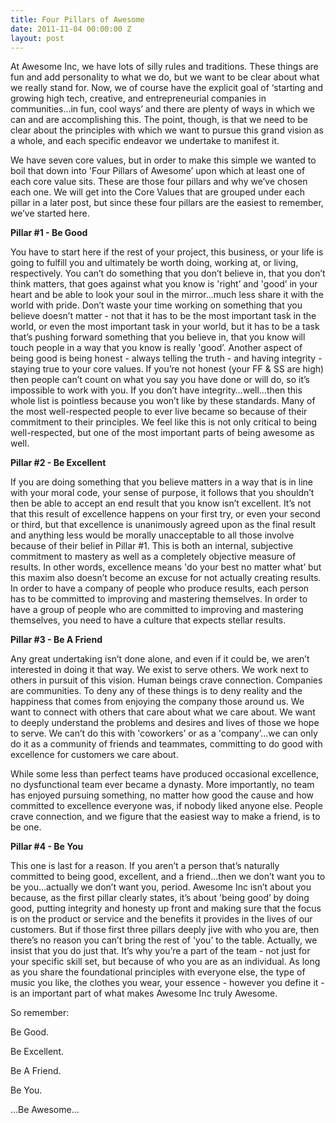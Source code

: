 ```yaml
---
title: Four Pillars of Awesome
date: 2011-11-04 00:00:00 Z
layout: post
---
```

 
<p>At Awesome Inc, we have lots of silly rules and traditions. These things are fun and add personality to what we do, but we want to be clear about what we really stand for. Now, we of course have the explicit goal of &lsquo;starting and growing high tech, creative, and entrepreneurial companies in communities&hellip;in fun, cool ways&rsquo; and there are plenty of ways in which we can and are accomplishing this. The point, though, is that we need to be clear about the principles with which we want to pursue this grand vision as a whole, and each specific endeavor we undertake to manifest it.</p>
<p>We have seven core values, but in order to make this simple we wanted to boil that down into 'Four Pillars of Awesome&rsquo; upon which at least one of each core value sits. These are those four pillars and why we&rsquo;ve chosen each one. We will get into the Core Values that are grouped under each pillar in a later post, but since these four pillars are the easiest to remember, we&rsquo;ve started here.</p>
<p><strong>Pillar #1 - Be Good</strong></p>
<p>You have to start here if the rest of your project, this business, or your life is going to fulfill you and ultimately be worth doing, working at, or living, respectively. You can&rsquo;t do something that you don&rsquo;t believe in, that you don&rsquo;t think matters, that goes against what you know is 'right&rsquo; and 'good&rsquo; in your heart and be able to look your soul in the mirror&hellip;much less share it with the world with pride. Don&rsquo;t waste your time working on something that you believe doesn&rsquo;t matter - not that it has to be the most important task in the world, or even the most important task in your world, but it has to be a task that&rsquo;s pushing forward something that you believe in, that you know will touch people in a way that you know is really 'good&rsquo;. Another aspect of being good is being honest - always telling the truth - and having integrity - staying true to your core values. If you&rsquo;re not honest (your FF &amp; SS are high) then people can&rsquo;t count on what you say you have done or will do, so it&rsquo;s impossible to work with you. If you don&rsquo;t have integrity&hellip;well&hellip;then this whole list is pointless because you won&rsquo;t like by these standards. Many of the most well-respected people to ever live became so because of their commitment to their principles. We feel like this is not only critical to being well-respected, but one of the most important parts of being awesome as well.</p>
<p><strong>Pillar #2 - Be Excellent</strong></p>
<p>If you are doing something that you believe matters in a way that is in line with your moral code, your sense of purpose, it follows that you shouldn&rsquo;t then be able to accept an end result that you know isn&rsquo;t excellent. It&rsquo;s not that this result of excellence happens on your first try, or even your second or third, but that excellence is unanimously agreed upon as the final result and anything less would be morally unacceptable to all those involve because of their belief in Pillar #1. This is both an internal, subjective commitment to mastery as well as a completely objective measure of results. In other words, excellence means 'do your best no matter what&rsquo; but this maxim also doesn&rsquo;t become an excuse for not actually creating results. In order to have a company of people who produce results, each person has to be committed to improving and mastering themselves. In order to have a group of people who are committed to improving and mastering themselves, you need to have a culture that expects stellar results.</p>
<p><strong>Pillar #3 - Be A Friend</strong></p>
<p>Any great undertaking isn&rsquo;t done alone, and even if it could be, we aren&rsquo;t interested in doing it that way. We exist to serve others. We work next to others in pursuit of this vision. Human beings crave connection. Companies are communities. To deny any of these things is to deny reality and the happiness that comes from enjoying the company those around us. We want to connect with others that care about what we care about. We want to deeply understand the problems and desires and lives of those we hope to serve. We can&rsquo;t do this with 'coworkers&rsquo; or as a 'company&rsquo;&hellip;we can only do it as a community of friends and teammates, committing to do good with excellence for customers we care about.</p>
<p>While some less than perfect teams have produced occasional excellence, no dysfunctional team ever became a dynasty. More importantly, no team has enjoyed pursuing something, no matter how good the cause and how committed to excellence everyone was, if nobody liked anyone else. People crave connection, and we figure that the easiest way to make a friend, is to be one.</p>
<p><strong>Pillar #4 - Be You</strong></p>
<p>This one is last for a reason. If you aren&rsquo;t a person that&rsquo;s naturally committed to being good, excellent, and a friend&hellip;then we don&rsquo;t want you to be you&hellip;actually we don&rsquo;t want you, period. Awesome Inc isn&rsquo;t about you because, as the first pillar clearly states, it&rsquo;s about 'being good&rsquo; by doing good, putting integrity and honesty up front and making sure that the focus is on the product or service and the benefits it provides in the lives of our customers. But if those first three pillars deeply jive with who you are, then there&rsquo;s no reason you can&rsquo;t bring the rest of 'you&rsquo; to the table. Actually, we insist that you do just that. It&rsquo;s why you&rsquo;re a part of the team - not just for your specific skill set, but because of who you are as an individual. As long as you share the foundational principles with everyone else, the type of music you like, the clothes you wear, your essence - however you define it - is an important part of what makes Awesome Inc truly Awesome.</p>
<p>So remember:</p>
<p>Be Good.</p>
<p>Be Excellent.</p>
<p>Be A Friend.</p>
<p>Be You.</p>
<p>&hellip;Be Awesome&hellip;</p>

